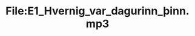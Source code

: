 ---
title: File:E1_Hvernig_var_dagurinn_þinn.mp3
recording of: Hvernig var dagurinn þinn?
reading speed: slow
speaker: E
license: CC0
---